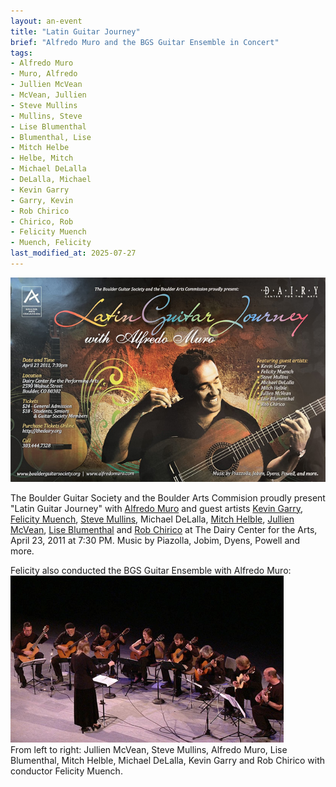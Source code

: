 ```yaml
---
layout: an-event
title: "Latin Guitar Journey"
brief: "Alfredo Muro and the BGS Guitar Ensemble in Concert"
tags:
- Alfredo Muro
- Muro, Alfredo
- Jullien McVean
- McVean, Jullien
- Steve Mullins
- Mullins, Steve
- Lise Blumenthal
- Blumenthal, Lise
- Mitch Helbe
- Helbe, Mitch
- Michael DeLalla
- DeLalla, Michael
- Kevin Garry
- Garry, Kevin
- Rob Chirico
- Chirico, Rob
- Felicity Muench
- Muench, Felicity
last_modified_at: 2025-07-27
---
```

![Poster for Latin Guitar Journey concert with Alfredo Muro](/pics/20110423-AlfredoBGSConcert.jpg)

The Boulder Guitar Society and the Boulder Arts Commision proudly present "Latin Guitar Journey" with [Alfredo Muro](https://alfredomuro.com/) and guest artists [Kevin Garry](https://kevingarry.com/), [Felicity Muench](https://www.felicityguitar.com/), [Steve Mullins](https://stevemullinsmusic.com/), Michael DeLalla, [Mitch Helble](https://www.facebook.com/mitch.helble/), [Jullien McVean](https://www.mcveanmusic.com/), [Lise Blumenthal](https://www.facebook.com/people/Lise-Blumenthal-Classical-Guitar/100064983481976/) and [Rob Chirico](https://www.youtube.com/@MusicfromRob) at The Dairy Center for the Arts, April 23, 2011 at 7:30 PM.  Music by Piazolla, Jobim, Dyens, Powell and more.

Felicity also conducted the BGS Guitar Ensemble with Alfredo Muro:  
![Felicty Muench conducting The Boulder Guitar Ensemble with Alfredo Muro](/pics/20110423-BGSEnsemble.png)  
From left to right: Jullien McVean, Steve Mullins, Alfredo Muro, Lise Blumenthal, Mitch Helble, Michael DeLalla, Kevin Garry and Rob Chirico with conductor Felicity Muench.
 

